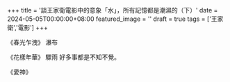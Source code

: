 +++
title = '談王家衛電影中的意象「水」，所有記憶都是潮濕的（下）'
date = 2024-05-05T00:00:00+08:00
featured_image = ''
draft = true
tags = ['王家衛','電影']
+++

《春光乍洩》 瀑布

《花樣年華》 驟雨 好多事都是不知不覺。

《愛神》




